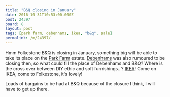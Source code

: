 ```yaml
---
title: "B&Q closing in January"
date: 2016-10-31T10:53:00.000Z
post: 24397
board: 8
layout: post
tags: [park farm, debenhams, ikea, "b&q", sale]
permalink: /m/24397/
---
```

Hmm Folkestone B&Q is closing in January, something big will be able to take its place on the <a href="/wiki/park+farm">Park Farm</a> estate. <a href="/wiki/debenhams">Debenhams</a> was also rumoured to be closing then, so what could fill the place of Debenhams and B&Q? Where is the cross over between DIY ethic and soft furnishings...? <a href="/wiki/ikea">IKEA</a>! Come on IKEA, come to Folkestone, it's lovely!

Loads of bargains to be had at B&Q because of the closure I think, I will have to get up there.

